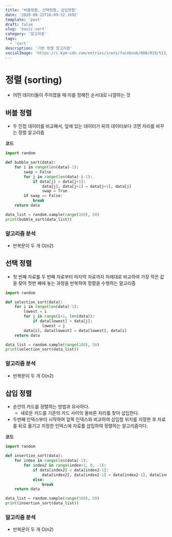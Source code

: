 ```yaml
---
title: '버블정렬, 선택정렬, 삽입정렬'
date: '2020-09-22T16:09:32.169Z'
template: 'post'
draft: false
slug: 'basic-sort'
category: '알고리즘'
tags:
  - 'sort'
description: '기본 정렬 알고리즘'
socialImage: 'https://i.kym-cdn.com/entries/icons/facebook/000/019/513/til.jpg'
---
```


# 정렬 (sorting)

- 어떤 데이터들이 주어졌을 때 이를 정해진 순서대로 나열하는 것



## 버블 정렬

- 두 인접 데이터를 비교해서, 앞에 있는 데이터가 뒤의 데이터보다 크면 자리를 바꾸는 정렬 알고리즘

**코드**

```python
import random

def bubble_sort(data):
    for i in range(len(data)-1):
        swap = False
        for j in range(len(data)-i-1):
            if data[j] > data[j+1]:
                data[j], data[j+1] = data[j+1], data[j]
                swap = True
        if swap == False:
            break
    return data

data_list = random.sample(range(100), 50)
print(bubble_sort(data_list))

```

### 알고리즘 분석

- 반복문이 두 개 O(n2)

## 선택 정렬

- 첫 번째 자료를 두 번째 자료부터 마지막 자료까지 차례대로 비교하여 가장 작은 값을 찾아 첫번 째에 놓는 과정을 반복하여 정렬을 수행하는 알고리즘

```python
import random

def selection_sort(data):
    for i in range(len(data)-1):
        lowest = i
        for j in range(i+1, len(data)):
            if data[lowest] > data[j]:
                lowest = j
        data[i], data[lowest] = data[lowest], data[i]
    return data

data_list = random.sample(range(100), 50)
print(selection_sort(data_list))
```

### 알고리즘 분석

- 반복문이 두 개 O(n2)



## 삽입 정렬

- 손안의 카드를 정렬하는 방법과 유사하다.
  - 새로운 카드를 기존의 카드 사이의 올바른 자리를 찾아 삽입한다.
- 두번째 인덱스부터 시작하여 앞쪽 인덱스와 비교하여 삽입할 위치를 지정한 후 자료를 뒤로 옮기고 지정한 인덱스에 자료를 삽입하여 정렬하는 알고리즘이다.

**코드**

```python
import random

def insertion_sort(data):
    for index in range(len(data)-1):
        for index2 in range(index+1, 0, -1):
            if data[index2] < data[index2-1]:
                data[index2], data[index2-1] = data[index2-1], data[index2]
            else:
                break
    return data

data_list = random.sample(range(100), 50)
print(insertion_sort(data_list))
```

### 알고리즘 분석

- 반복문이 두 개 O(n2)